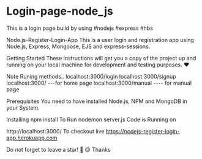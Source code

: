 # Login-page-node_js
This is a login page build by using  #nodejs #express #hbs   


Node.js-Register-Login-App
This is a user login and registration app using Node.js, Express, Mongoose, EJS and express-sessions.

Getting Started
These instructions will get you a copy of the project up and running on your local machine for development and testing purposes. ❤️

Note Runing methods..
localhost:3000/login
localhost:3000/signup
localhost:3000/    ---for home page
localhost:3000/manual    ---- for manual page


Prerequisites
You need to have installed Node.js, NPM and MongoDB in your System.

Installing
npm install
To Run
nodemon server.js
Code is Running on

http://localhost:3000/
To checkout live
https://nodejs-register-login-app.herokuapp.com

Do not forget to leave a star! 🤗
😍 Thanks
